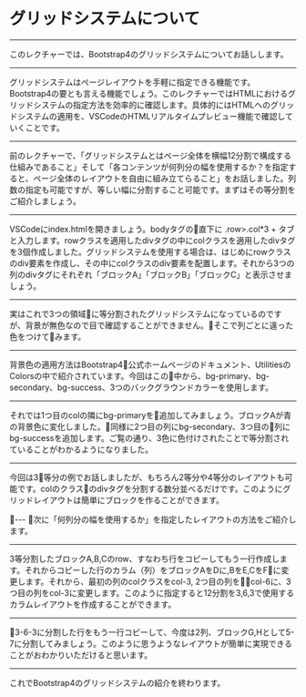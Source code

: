 # グリッドシステムについて

---
このレクチャーでは、Bootstrap4のグリッドシステムについてお話しします。

---
グリッドシステムはページレイアウトを手軽に指定できる機能です。Bootstrap4の要とも言える機能でしょう。このレクチャーではHTMLにおけるグリッドシステムの指定方法を効率的に確認します。具体的にはHTMLへのグリッドシステムの適用を、VSCodeのHTMLリアルタイムプレビュー機能で確認していくことです。

---
前のレクチャーで、「グリッドシステムとはページ全体を横幅12分割で構成する仕組みであること」そして「各コンテンツが何列分の幅を使用するか？を指定すると、ページ全体のレイアウトを自由に組み立てらること」をお話しました。列数の指定も可能ですが、等しい幅に分割すること可能です。まずはその等分割をご紹介しましょう。

---
VSCodeにindex.htmlを開きましょう。bodyタグの直下に .row>.col*3 + タブと入力します。rowクラスを適用したdivタグの中にcolクラスを適用したdivタグを3個作成しました。グリッドシステムを使用する場合は、はじめにrowクラスのdiv要素を作成し、その中にcolクラスのdiv要素を配置します。それから3つの列のdivタグにそれぞれ「ブロックA」「ブロックB」「ブロックC」と表示させましょう。


---
実はこれで3つの領域に等分割されたグリッドシステムになっているのですが、背景が無色なので目で確認することができません。そこで列ごとに違った色をつけてみます。

---
背景色の適用方法はBootstrap4公式ホームページのドキュメント、UtilitiesのColorsの中で紹介されています。今回はこの中から、bg-primary、bg-secondary、bg-success、3つのバックグラウンドカラーを使用します。

---
それでは1つ目のcolの隣にbg-primaryを追加してみましょう。ブロックAが青の背景色に変化しました。同様に2つ目の列にbg-secondary、3つ目の列にbg-successを追加します。ご覧の通り、3色に色付けされたことで等分割されていることがわかるようになりました。

---
今回は3等分の例でお話しましたが、もちろん2等分や4等分のレイアウトも可能です。colのクラスのdivタグを分割する数分並べるだけです。このようにグリッドレイアウトは簡単にブロックを作ることができます。

---
次に「何列分の幅を使用するか」を指定したレイアウトの方法をご紹介します。

---
3等分割したブロックA,B,Cのrow、すなわち行をコピーしてもう一行作成します。それからコピーした行のカラム（列）をブロックAをDに,BをE,CをFに変更します。それから、最初の列のcolクラスをcol-3, 2つ目の列をcol-6に、3つ目の列をcol-3に変更します。このように指定すると12分割を3,6,3で使用するカラムレイアウトを作成することができます。

---
3-6-3に分割した行をもう一行コピーして、今度は2列、ブロックG,Hとして5-7に分割してみましょう。このように思うようなレイアウトが簡単に実現できることがおわかりいただけると思います。

---
これでBootstrap4のグリッドシステムの紹介を終わります。
